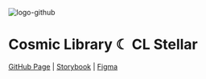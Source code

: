 ![logo-github](https://github.com/user-attachments/assets/2173fe23-2474-4f9d-9835-7fb0b5b89cc9)

# Cosmic Library ☾ CL Stellar

[GitHub Page](https://paglinawan.github.io/cosmic-library/) | [Storybook](https://675b6a21c2ce20745142c486-ilikpqagrc.chromatic.com) | [Figma](https://www.figma.com/community/file/1459082338548099105/cl-stellar)
